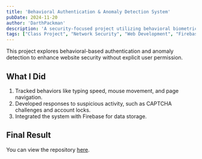 ```yaml
---
title: 'Behavioral Authentication & Anomaly Detection System'
pubDate: 2024-11-20
author: 'DarthPackman'
description: 'A security-focused project utilizing behavioral biometrics for authentication.'
tags: ["Class Project", "Network Security", "Web Development", "Firebase"]
---
```


This project explores behavioral-based authentication and anomaly detection to enhance website security without explicit user permission.

## What I Did

1. Tracked behaviors like typing speed, mouse movement, and page navigation.
2. Developed responses to suspicious activity, such as CAPTCHA challenges and account locks.
3. Integrated the system with Firebase for data storage.

## Final Result

You can view the repository [here](https://github.com/DarthPackman/COMP3260).

